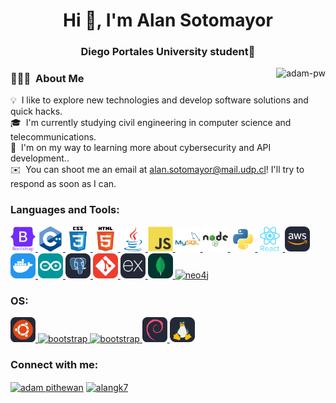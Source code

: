 

<h1 align="center">Hi 👋, I'm Alan Sotomayor</h1>
<h3 align="center">Diego Portales University student🌟</h3>
<p><img align="right" src="https://github.com/Adam-pw/Adam-pw/blob/main/animation_500_kxa883sd.gif" alt="adam-pw" /></p>

### 👨🏻‍💻 &nbsp;About Me

💡 &nbsp;I like to explore new technologies and develop software solutions and quick hacks.\
🎓 &nbsp;I'm currently studying civil engineering in computer science and telecommunications.\
🌱 &nbsp;I'm on my way to learning more about cybersecurity and API development..\
✉️ &nbsp;You can shoot me an email at alan.sotomayor@mail.udp.cl! I'll try to respond as soon as I can.

<h3 align="left">Languages and Tools:</h3>
<p align="left"> <a href="https://getbootstrap.com" target="_blank" rel="noreferrer">
    <img src="https://raw.githubusercontent.com/devicons/devicon/master/icons/bootstrap/bootstrap-plain-wordmark.svg"
      alt="bootstrap" width="40" height="40" /> </a>  <a href="https://www.w3schools.com/cpp/" target="_blank" rel="noreferrer">
    <img src="https://raw.githubusercontent.com/devicons/devicon/master/icons/cplusplus/cplusplus-original.svg"
      alt="cplusplus" width="40" height="40" /> </a> <a href="https://www.w3schools.com/css/" target="_blank"
    rel="noreferrer"> <img
      src="https://raw.githubusercontent.com/devicons/devicon/master/icons/css3/css3-original-wordmark.svg" alt="css3"
      width="40" height="40" /> </a> <a href="https://www.w3.org/html/" target="_blank" rel="noreferrer"> <img
      src="https://raw.githubusercontent.com/devicons/devicon/master/icons/html5/html5-original-wordmark.svg"
      alt="html5" width="40" height="40" /> </a> <a href="https://www.java.com" target="_blank" rel="noreferrer"> <img
      src="https://raw.githubusercontent.com/devicons/devicon/master/icons/java/java-original.svg" alt="java" width="40"
      height="40" /> </a> <a href="https://developer.mozilla.org/en-US/docs/Web/JavaScript" target="_blank"
    rel="noreferrer"> <img
      src="https://raw.githubusercontent.com/devicons/devicon/master/icons/javascript/javascript-original.svg"
      alt="javascript" width="40" height="40" /> </a> <a href="https://www.mysql.com/" target="_blank" rel="noreferrer"> <img
      src="https://raw.githubusercontent.com/devicons/devicon/master/icons/mysql/mysql-original-wordmark.svg"
      alt="mysql" width="40" height="40" /> </a> </a> <a href="https://nodejs.org" target="_blank" rel="noreferrer"> <img
      src="https://raw.githubusercontent.com/devicons/devicon/master/icons/nodejs/nodejs-original-wordmark.svg"
      alt="nodejs" width="40" height="40" /> </a>  <a href="https://www.python.org" target="_blank" rel="noreferrer"> <img
      src="https://raw.githubusercontent.com/devicons/devicon/master/icons/python/python-original.svg" alt="python"
      width="40" height="40" /> </a> <a href="https://reactjs.org/" target="_blank" rel="noreferrer"> <img
      src="https://raw.githubusercontent.com/devicons/devicon/master/icons/react/react-original-wordmark.svg"
      alt="react" width="40" height="40" /> </a><a href="https://aws.amazon.com/" target="_blank" rel="noreferrer"> <img
      src="https://github.com/tandpfun/skill-icons/blob/main/icons/AWS-Dark.svg"
      alt="aws" width="40" height="40" /> </a><a href="https://docker.com/" target="_blank" rel="noreferrer"> <img
      src="https://github.com/tandpfun/skill-icons/blob/main/icons/Docker.svg"
      alt="docker" width="40" height="40" /> </a><a href="https://www.arduino.cc" target="_blank" rel="noreferrer"> <img
      src="https://github.com/tandpfun/skill-icons/blob/main/icons/Arduino.svg"
      alt="arduino" width="40" height="40" /> </a><a href="https://www.postgresql.org" target="_blank" rel="noreferrer"> <img
      src="https://github.com/tandpfun/skill-icons/blob/main/icons/PostgreSQL-Dark.svg"
      alt="poastgressql" width="40" height="40" /> </a><a href="https://git-scm.com" target="_blank" rel="noreferrer"> <img
      src="https://github.com/tandpfun/skill-icons/blob/main/icons/Git.svg"
      alt="git" width="40" height="40" /> </a><a href="https://expressjs.com" target="_blank" rel="noreferrer"> <img
      src="https://github.com/tandpfun/skill-icons/blob/main/icons/ExpressJS-Dark.svg"
      alt="express" width="40" height="40" /> </a><a href="https://www.mongodb.com" target="_blank" rel="noreferrer"> <img
      src="https://github.com/tandpfun/skill-icons/blob/main/icons/MongoDB.svg"
      alt="mongoDB" width="40" height="40" /> </a><a href="" target="_blank" rel="noreferrer"> <img
      src="https://private-user-images.githubusercontent.com/128186240/455068054-ab492bea-7d41-4727-a8aa-36c85e110900.png?jwt=eyJhbGciOiJIUzI1NiIsInR5cCI6IkpXVCJ9.eyJpc3MiOiJnaXRodWIuY29tIiwiYXVkIjoicmF3LmdpdGh1YnVzZXJjb250ZW50LmNvbSIsImtleSI6ImtleTUiLCJleHAiOjE3NTA3MjYxNTUsIm5iZiI6MTc1MDcyNTg1NSwicGF0aCI6Ii8xMjgxODYyNDAvNDU1MDY4MDU0LWFiNDkyYmVhLTdkNDEtNDcyNy1hOGFhLTM2Yzg1ZTExMDkwMC5wbmc_WC1BbXotQWxnb3JpdGhtPUFXUzQtSE1BQy1TSEEyNTYmWC1BbXotQ3JlZGVudGlhbD1BS0lBVkNPRFlMU0E1M1BRSzRaQSUyRjIwMjUwNjI0JTJGdXMtZWFzdC0xJTJGczMlMkZhd3M0X3JlcXVlc3QmWC1BbXotRGF0ZT0yMDI1MDYyNFQwMDQ0MTVaJlgtQW16LUV4cGlyZXM9MzAwJlgtQW16LVNpZ25hdHVyZT1jYWJiYjE5YmE0MTk5ZDJkODFmNTU0ZmU2YjM2MTFjNDI4MTVkODA1MGQxOWRkNzg5ZWRkNjIzMzNhYjc5YmE1JlgtQW16LVNpZ25lZEhlYWRlcnM9aG9zdCJ9.hJVOZaLDlBhfM2s_Mi2hQplTIeWz38VvjM_wdPUvuAI"
      alt="neo4j" width="40" height="50" /> </a></p>
      

<h3 align="left">OS:</h3>
<p align="left"> <a href="https://ubuntu.com" target="_blank" rel="noreferrer">
    <img src="https://github.com/tandpfun/skill-icons/blob/main/icons/Ubuntu-Dark.svg"
      alt="bootstrap" width="40" height="40" /> </a> <a href="https://www.microsoft.com/es-cl/windows?r=1" target="_blank" rel="noreferrer">
    <img src="https://github.com/tandpfun/skill-icons/blob/main/icons/Windows-Dark.svg"
      alt="bootstrap" width="40" height="40" /> </a><a href="https://www.kali.org" target="_blank" rel="noreferrer">
    <img src="https://github.com/tandpfun/skill-icons/blob/main/icons/Kali-Dark.svg"
      alt="bootstrap" width="40" height="40" /> </a><a href="https://www.debian.org/index.es.html" target="_blank" rel="noreferrer">
    <img src="https://github.com/tandpfun/skill-icons/blob/main/icons/Debian-Dark.svg"
      alt="bootstrap" width="40" height="40" /> </a><a href="https://www.linux.org" target="_blank" rel="noreferrer">
    <img src="https://github.com/tandpfun/skill-icons/blob/main/icons/Linux-Dark.svg"
      alt="bootstrap" width="40" height="40" /> </a>  </p>

<h3 align="left">Connect with me:</h3>
<p align="left">
  <a href="https://www.linkedin.com/in/alan-eduardo-sotomayor-fontena-a4a285363/" target="blank"><img align="center"
      src="https://raw.githubusercontent.com/rahuldkjain/github-profile-readme-generator/master/src/images/icons/Social/linked-in-alt.svg"
      alt="adam pithewan" height="30" width="40" /></a>
  <a href="https://www.instagram.com/alan_gk7/" target="blank"><img align="center"
      src="https://raw.githubusercontent.com/rahuldkjain/github-profile-readme-generator/master/src/images/icons/Social/instagram.svg"
      alt="alangk7" height="30" width="40" /></a>
</p>
<br>


